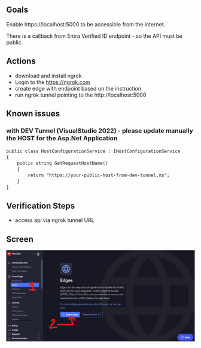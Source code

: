 ## Goals
Enable https://localhost:5000 to be accessible from the internet.

There is a callback from Entra Verified ID endpoint - so the API must be public.

## Actions

- download and install ngrok
- Login to the https://ngrok.com
- create edge with endpoint based on the instruction
- run ngrok tunnel pointing to the http://localhost:5000

## Known issues
### with DEV Tunnel (VisualStudio 2022) - please update manually the HOST for the Asp.Net Application 

```
public class HostConfigurationService : IHostConfigurationService
{
    public string GetRequestHostName()
    {
        return "https://your-public-host-from-dev-tunnel.ms";
    }
}
```

## Verification Steps
- access api via ngrok tunnel URL

## Screen
![how-to-setup](ngrok-setup-edge.png)